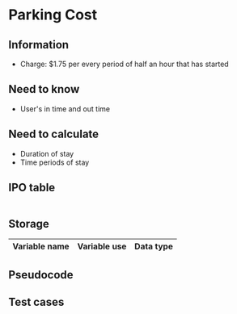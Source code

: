 # Parking Cost

## Information

* Charge: $1.75 per every period of half an hour that has started

## Need to know

* User's in time and out time

## Need to calculate

* Duration of stay
* Time periods of stay

## IPO table

![]()

## Storage

| Variable name | Variable use | Data type |
| :-: | :-: | :-:|

## Pseudocode

## Test cases

|  |  |  |
| :-: | :-: | :-: |